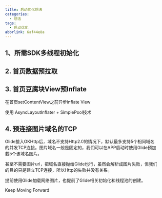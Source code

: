 ```yaml
---
title: 启动优化想法
categories:
  - 想法
tags:
  - 启动优化
abbrlink: 6af44e8a
---
```




## 1、所需SDK多线程初始化



## 2. 首页数据预拉取                                                                      



## 3. 首页豆腐块View预Inflate

在首页setContentView之前异步inflate View

使用 AsyncLayoutInflater + SimplePool技术



## 4. 预连接图片域名的TCP

Glide接入OKHttp后，域名不支持Http2.0的情况下，默认最多支持5个相同域名的并发TCP连接。图片域名一般是固定的，我们可以在APP启动时使用Glide预加载5个该域名图片。

甚至不需要图片url，把域名直接抛给Glide也行，虽然会解析成图片失败，但我们的目的只是建立TCP连接，所以Http的失败并没有关系。



提前使用Glide加载网络图片，也提前了Glide相关初始化和线程池的创建。



Keep Moving Forward

